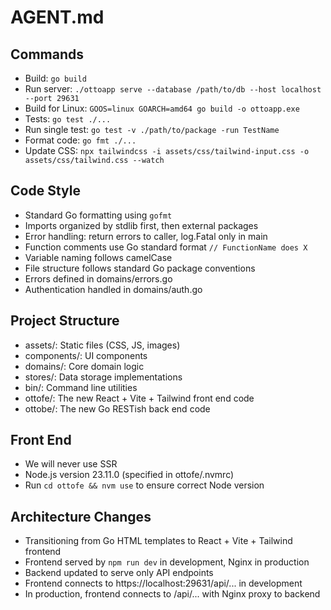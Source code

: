 # AGENT.md

## Commands
- Build: `go build`
- Run server: `./ottoapp serve --database /path/to/db --host localhost --port 29631`
- Build for Linux: `GOOS=linux GOARCH=amd64 go build -o ottoapp.exe`
- Tests: `go test ./...`
- Run single test: `go test -v ./path/to/package -run TestName`
- Format code: `go fmt ./...`
- Update CSS: `npx tailwindcss -i assets/css/tailwind-input.css -o assets/css/tailwind.css --watch`

## Code Style
- Standard Go formatting using `gofmt`
- Imports organized by stdlib first, then external packages
- Error handling: return errors to caller, log.Fatal only in main
- Function comments use Go standard format `// FunctionName does X`
- Variable naming follows camelCase
- File structure follows standard Go package conventions
- Errors defined in domains/errors.go
- Authentication handled in domains/auth.go

## Project Structure
- assets/: Static files (CSS, JS, images)
- components/: UI components
- domains/: Core domain logic
- stores/: Data storage implementations
- bin/: Command line utilities
- ottofe/: The new React + Vite + Tailwind front end code
- ottobe/: The new Go RESTish back end code

## Front End
- We will never use SSR
- Node.js version 23.11.0 (specified in ottofe/.nvmrc)
- Run `cd ottofe && nvm use` to ensure correct Node version

## Architecture Changes
- Transitioning from Go HTML templates to React + Vite + Tailwind frontend
- Frontend served by `npm run dev` in development, Nginx in production
- Backend updated to serve only API endpoints
- Frontend connects to https://localhost:29631/api/... in development
- In production, frontend connects to /api/... with Nginx proxy to backend